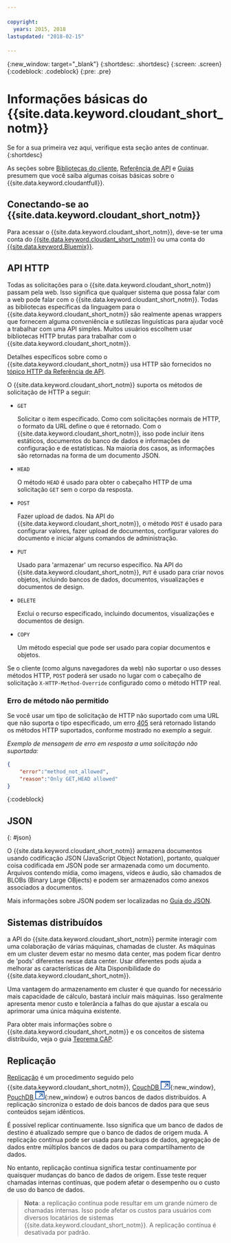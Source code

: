 ```yaml
---

copyright:
  years: 2015, 2018
lastupdated: "2018-02-15"

---
```


{:new_window: target="_blank"}
{:shortdesc: .shortdesc}
{:screen: .screen}
{:codeblock: .codeblock}
{:pre: .pre}

# Informações básicas do {{site.data.keyword.cloudant_short_notm}}

Se for a sua primeira vez aqui,
verifique esta seção antes de continuar.
{:shortdesc}

As seções sobre [Bibliotecas do cliente](../libraries/index.html#-client-libraries),
[Referência de API](../api/index.html#-api-reference)
e [Guias](../guides/acurl.html#authorized-curl-acurl-) presumem que você saiba algumas coisas básicas sobre o {{site.data.keyword.cloudantfull}}.

## Conectando-se ao {{site.data.keyword.cloudant_short_notm}}

Para acessar o {{site.data.keyword.cloudant_short_notm}},
deve-se ter uma conta do [{{site.data.keyword.cloudant_short_notm}}](../api/account.html)
ou uma conta do [{{site.data.keyword.Bluemix}}](../offerings/bluemix.html).

## API HTTP

Todas as solicitações para o {{site.data.keyword.cloudant_short_notm}} passam pela web.
Isso significa que qualquer sistema que possa falar com a web pode falar com o {{site.data.keyword.cloudant_short_notm}}.
Todas as bibliotecas específicas da linguagem para o {{site.data.keyword.cloudant_short_notm}} são realmente apenas wrappers que fornecem
alguma conveniência e sutilezas linguísticas para ajudar você a trabalhar com uma API simples.
Muitos usuários escolhem usar bibliotecas HTTP brutas para trabalhar com o {{site.data.keyword.cloudant_short_notm}}.

Detalhes específicos sobre como o {{site.data.keyword.cloudant_short_notm}} usa HTTP são
fornecidos no [tópico HTTP da Referência de API](../api/http.html).

O {{site.data.keyword.cloudant_short_notm}} suporta os métodos de solicitação de HTTP a seguir:

-   `GET`

    Solicitar o item especificado.
    Como com solicitações normais de HTTP,
o formato da URL define o que é retornado.
    Com o {{site.data.keyword.cloudant_short_notm}}, isso pode incluir itens estáticos,
documentos do banco de dados
e informações de configuração e de estatísticas.
    Na maioria dos casos, as informações são retornadas na forma de um documento JSON.

-   `HEAD`

    O método `HEAD` é usado para obter o cabeçalho HTTP de uma solicitação `GET` sem o corpo da resposta.

-   `POST`

    Fazer upload de dados.
    Na API do {{site.data.keyword.cloudant_short_notm}},
o método `POST` é usado para configurar valores,
fazer upload de documentos,
configurar valores do documento
e iniciar alguns comandos de administração.

-   `PUT`

    Usado para 'armazenar' um recurso específico.
    Na API do {{site.data.keyword.cloudant_short_notm}},
`PUT` é usado para criar novos objetos,
incluindo bancos de dados,
documentos,
visualizações
e documentos de design.

-   `DELETE`

    Exclui o recurso especificado,
incluindo documentos,
visualizações
e documentos de design.

-   `COPY`

    Um método especial que pode ser usado para copiar documentos e objetos.

Se o cliente (como alguns navegadores da web) não suportar o uso desses métodos HTTP,
`POST` poderá ser usado no lugar com o cabeçalho de solicitação `X-HTTP-Method-Override` configurado como o método HTTP real.

### Erro de método não permitido

Se você usar um tipo de solicitação de HTTP não suportado com uma URL que não suporta o tipo especificado,
um erro [405](../api/http.html#405) será retornado
listando os métodos HTTP suportados, conforme mostrado no exemplo a seguir.

_Exemplo de mensagem de erro em resposta a uma solicitação não suportada:_

```json
{
    "error":"method_not_allowed",
    "reason":"Only GET,HEAD allowed"
}
```
{:codeblock}

## JSON
{: #json}

O {{site.data.keyword.cloudant_short_notm}} armazena documentos usando codificação JSON (JavaScript Object Notation),
portanto, qualquer coisa codificada em JSON pode ser armazenada como um documento.
Arquivos contendo mídia,
como imagens,
vídeos
e áudio,
são chamados de BLOBs (Binary Large OBjects)
e podem ser armazenados como anexos associados a documentos.

Mais informações sobre JSON podem ser localizadas no [Guia do JSON](../guides/json.html).

<div id="distributed"></div>

## Sistemas distribuídos

a API do {{site.data.keyword.cloudant_short_notm}} permite interagir com uma colaboração de várias máquinas,
chamadas de cluster.
As máquinas em um cluster devem estar no mesmo data center,
mas podem ficar dentro de 'pods' diferentes nesse data center.
Usar diferentes pods ajuda a melhorar as características de Alta Disponibilidade do {{site.data.keyword.cloudant_short_notm}}.

Uma vantagem do armazenamento em cluster é que quando for necessário mais capacidade de cálculo,
bastará incluir mais máquinas.
Isso geralmente apresenta menor custo e tolerância a falhas do que ajustar a escala ou aprimorar uma única máquina existente.

Para obter mais informações sobre o {{site.data.keyword.cloudant_short_notm}} e os conceitos de sistema distribuído,
veja o guia [Teorema CAP](../guides/cap_theorem.html).

## Replicação

[Replicação](../api/replication.html) é um procedimento seguido pelo {{site.data.keyword.cloudant_short_notm}},
[CouchDB ![Ícone de link externo](../images/launch-glyph.svg "Ícone de link externo")](http://couchdb.apache.org/){:new_window},
[PouchDB ![Ícone de link externo](../images/launch-glyph.svg "Ícone de link externo")](http://pouchdb.com/){:new_window}
e outros bancos de dados distribuídos.
A replicação sincroniza o estado de dois bancos de dados para que seus conteúdos sejam idênticos.

É possível replicar continuamente.
Isso significa que um banco de dados de destino é atualizado sempre que o banco de dados de origem muda.
A replicação contínua pode ser usada para backups de dados,
agregação de dados entre múltiplos bancos de dados
ou para compartilhamento de dados.

No entanto,
replicação contínua significa testar continuamente por quaisquer mudanças do banco de dados de origem.
Esse teste requer chamadas internas contínuas,
que podem afetar o desempenho ou o custo de uso do banco de dados.

>   **Nota**: a replicação contínua pode resultar em um grande número de chamadas internas.
    Isso pode afetar os custos para usuários com diversos locatários de sistemas {{site.data.keyword.cloudant_short_notm}}.
    A replicação contínua é desativada por padrão.
